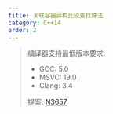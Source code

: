 ```yaml
---
title: 关联容器异构比较查找算法
category: C++14
order: 2
---
```


> 编译器支持最低版本要求:
> * GCC: 5.0
> * MSVC: 19.0
> * Clang: 3.4
>
> 提案: [N3657](http://www.open-std.org/jtc1/sc22/wg21/docs/papers/2013/n3657.htm)
